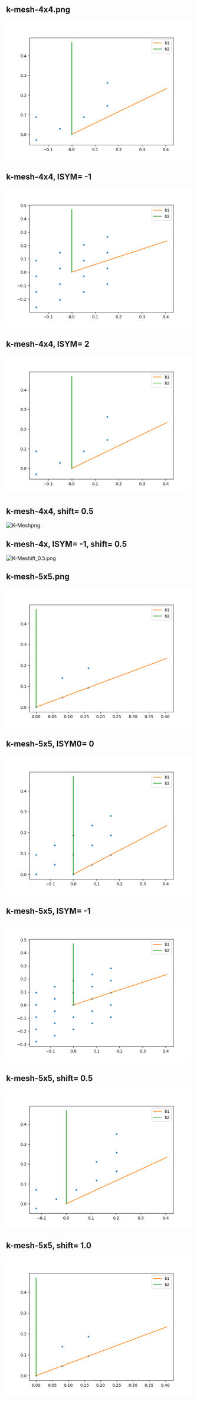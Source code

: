 ## k-mesh-4x4.png        
![K-Mesh](k-mesh-4x4.png) 

## k-mesh-4x4, ISYM= -1           
![K-Mesh](k-mesh-4x4-ISYM-1.png)             

## k-mesh-4x4, ISYM= 2  
![K-Mesh](k-mesh-4x4-ISYM2.png ) 

## k-mesh-4x4, shift= 0.5  
![K-Mesh](k-mesh-4x4-shift-0.5.)png  

## k-mesh-4x, ISYM= -1, shift= 0.5 
![K-Mesh](k-mesh-4x4-ISYM_-1-sh)ift_0.5.png  

## k-mesh-5x5.png         
![K-Mesh](k-mesh-5x5.png)  

## k-mesh-5x5, ISYM0= 0      
![K-Mesh](k-mesh-5x5-ISYM0.png)     

## k-mesh-5x5, ISYM= -1  
![K-Mesh](k-mesh-5x5-ISYM-1.png)  

## k-mesh-5x5, shift= 0.5
![K-Mesh](k-mesh-5x5-shift-0.5.png)

## k-mesh-5x5, shift= 1.0
![K-Mesh](k-mesh-5x5-shift-1.0.png)

